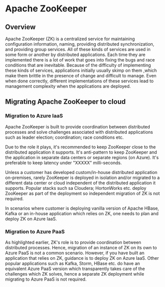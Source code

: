 # Apache ZooKeeper

## Overview

Apache ZooKeeper (ZK) is a centralized service for maintaining configuration information, naming, providing distributed synchronization, and providing group services. All of these kinds of services are used in some form or another by distributed applications. Each time they are implemented there is a lot of work that goes into fixing the bugs and race conditions that are inevitable. Because of the difficulty of implementing these kinds of services, applications initially usually skimp on them ,which make them brittle in the presence of change and difficult to manage. Even when done correctly, different implementations of these services lead to management complexity when the applications are deployed.

## Migrating Apache ZooKeeper to cloud  

### Migration to Azure IaaS  

Apache ZooKeeper is built to provide coordination between distributed processes and solve challenges associated with distributed applications such as leader election; coordination; race conditions etc.  

Due to the role it plays, it's recommended to keep ZooKeeper close to the distributed application it supports. It's anti-pattern to keep ZooKeeper and the application in separate data centers or separate regions (on Azure). It's preferable to keep latency under "XXXXX" milli-seconds. 

Unless a customer has developed custom/in-house distributed application on-premises, rarely ZooKeeper is deployed in isolation and/or migrated to a different data center or cloud independent of the distributed application it supports. Popular stacks such sa Cloudera; HortonWorks etc. deploy ZooKeeper as part of the deployment so independent migration of ZK is not required.  

In scenarios where customer is deploying vanilla version of Apache HBase, Kafka or an in-house application which relies on ZK, one needs to plan and deploy ZK on Azure IaaS.

### Migration to Azure PaaS  

As highlighted earlier, ZK's role is to provide coordination between distributed processes. Hence, migration of an instance of ZK on its own to Azure PaaS is not a common scenario. However, if you have built an application that relies on ZK, guidance is to deploy ZK on Azure IaaS. Other popular applications such as Kafka, Storm, HBase etc. do have an equivalent Azure PaaS version which transparently takes care of the challenges which ZK solves, hence a separate ZK deployment while migrating to Azure PaaS is not required.  



